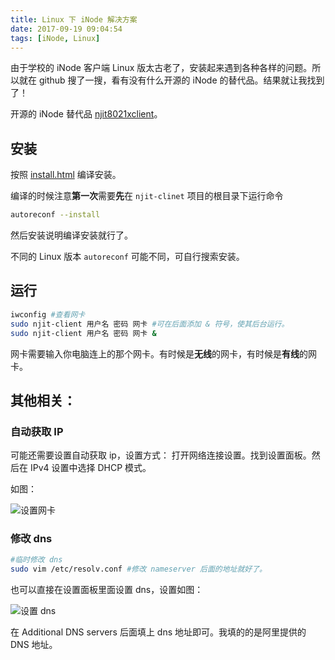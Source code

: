 ```yaml
---
title: Linux 下 iNode 解决方案
date: 2017-09-19 09:04:54
tags: [iNode, Linux]
---
```


由于学校的 iNode 客户端 Linux 版太古老了，安装起来遇到各种各样的问题。所以就在
 github 搜了一搜，看有没有什么开源的 iNode 的替代品。结果就让我找到了！

开源的 iNode 替代品 [njit8021xclient](https://github.com/liuqun/njit8021xclient/blob/master/ReadMe.html)。

## 安装

按照 [install.html](https://github.com/liuqun/njit8021xclient/blob/master/Install.html) 编译安装。

编译的时候注意**第一次**需要**先**在 `njit-clinet` 项目的根目录下运行命令
<!-- more -->
```bash
autoreconf --install
```
然后安装说明编译安装就行了。

不同的 Linux 版本 `autoreconf` 可能不同，可自行搜索安装。

## 运行

```bash
iwconfig #查看网卡
sudo njit-client 用户名 密码 网卡 #可在后面添加 & 符号，使其后台运行。
sudo njit-client 用户名 密码 网卡 &
```

网卡需要输入你电脑连上的那个网卡。有时候是**无线**的网卡，有时候是**有线**的网卡。

## 其他相关：

### 自动获取 IP

可能还需要设置自动获取 ip，设置方式：
打开网络连接设置。找到设置面板。然后在 IPv4 设置中选择 DHCP 模式。

如图：

![设置网卡](dhcp.png)

### 修改 dns

```bash 
#临时修改 dns
sudo vim /etc/resolv.conf #修改 nameserver 后面的地址就好了。
```

也可以直接在设置面板里面设置 dns，设置如图：

![设置 dns](dns.png)

在 Additional DNS servers 后面填上 dns 地址即可。我填的的是阿里提供的 DNS 地址。